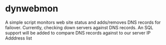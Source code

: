 # dynwebmon
A simple script monitors web site status and adds/removes DNS records for failover. 
Currently, checking down servers against DNS records. An SQL support will be added to compare DNS records against to our server IP Adddress list
